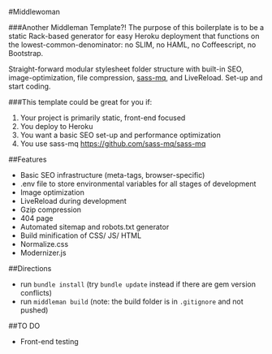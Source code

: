 #Middlewoman


###Another Middleman Template?!
The purpose of this boilerplate is to be a static Rack-based generator for easy Heroku deployment that functions on the lowest-common-denominator: no SLIM, no HAML, no Coffeescript, no Bootstrap. 

Straight-forward modular stylesheet folder structure with built-in SEO, image-optimization, file compression, [sass-mq](https://github.com/sass-mq/sass-mq), and LiveReload. Set-up and start coding.

###This template could be great for you if:
1. Your project is primarily static, front-end focused 
2. You deploy to Heroku
3. You want a basic SEO set-up and performance optimization
4. You use sass-mq <https://github.com/sass-mq/sass-mq>

##Features
- Basic SEO infrastructure (meta-tags, browser-specific)
- .env file to store environmental variables for all stages of development
- Image optimization
- LiveReload during development
- Gzip compression
- 404 page
- Automated sitemap and robots.txt generator
- Build minification of CSS/ JS/ HTML
- Normalize.css
- Modernizer.js

##Directions
- run `bundle install` (try `bundle update` instead if there are gem version conflicts)
- run `middleman build` (note: the build folder is in `.gitignore` and not pushed)

##TO DO
- Front-end testing
